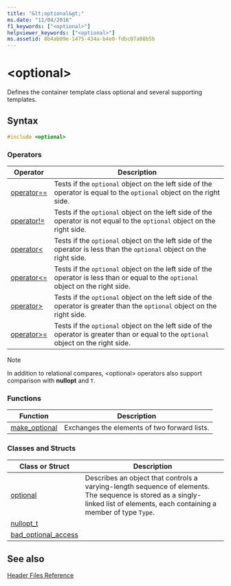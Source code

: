 ```yaml
---
title: "&lt;optional&gt;"
ms.date: "11/04/2016"
f1_keywords: ["<optional>"]
helpviewer_keywords: ["<optional>"]
ms.assetid: 8b4ab09e-1475-434a-b4e0-fdbc07a08b5b
---
```

# &lt;optional&gt;

Defines the container template class optional and several supporting templates.

## Syntax

```cpp
#include <optional>
```

### Operators

|Operator|Description|
|-|-|
|[operator==](../standard-library/optional-operators.md#op_eq_eq)|Tests if the `optional` object on the left side of the operator is equal to the `optional` object on the right side.|
|[operator!=](../standard-library/optional-operators.md#op_neq)|Tests if the `optional` object on the left side of the operator is not equal to the `optional` object on the right side.|
|[operator<](../standard-library/optional-operators.md#op_lt)|Tests if the `optional` object on the left side of the operator is less than the `optional` object on the right side.|
|[operator<=](../standard-library/optional-operators.md#op_lt_eq)|Tests if the `optional` object on the left side of the operator is less than or equal to the `optional` object on the right side.|
|[operator>](../standard-library/optional-operators.md#op_gt)|Tests if the `optional` object on the left side of the operator is greater than the `optional` object on the right side.|
|[operator>=](../standard-library/optional-operators.md#op_lt_eq)|Tests if the `optional` object on the left side of the operator is greater than or equal to the `optional` object on the right side.|

> [!NOTE]
> In addition to relational compares, \<optional> operators also support comparison with **nullopt** and `T`.

### Functions

|Function|Description|
|-|-|
|[make_optional](../standard-library/optional-functions.md#make_optional)|Exchanges the elements of two forward lists.|

### Classes and Structs

|Class or Struct|Description|
|-|-|
|[optional](../standard-library/optional-class.md)|Describes an object that controls a varying-length sequence of elements. The sequence is stored as a singly-linked list of elements, each containing a member of type `Type`.|
|[nullopt_t]()||
|[bad_optional_access]()||

## See also

[Header Files Reference](../standard-library/cpp-standard-library-header-files.md)<br/>
